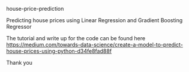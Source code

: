 house-price-prediction

Predicting house prices using Linear Regression and Gradient Boosting Regressor

The tutorial and write up for the code can be found here https://medium.com/towards-data-science/create-a-model-to-predict-house-prices-using-python-d34fe8fad88f

Thank you
